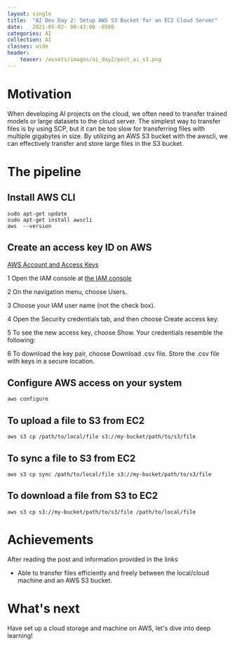 ```yaml
---
layout: single
title:  "AI Dev Day 2: Setup AWS S3 Bucket for an EC2 Cloud Server"
date:   2021-05-02- 00:43:00 -0500
categories: AI
collection: AI
classes: wide
header:
    teaser: /assets/images/ai_day2/post_ai_s3.png
---
```

# Motivation  
When developing AI projects on the cloud, we often need to transfer trained models or large datasets to the cloud server. The simplest way to transfer files is by using SCP, but it can be too slow for transferring files with multiple gigabytes in size. By utilizing an AWS S3 bucket with the awscli, we can effectively transfer and store large files in the S3 bucket.

# The pipeline

## Install AWS CLI

```
sudo apt-get update
sudo apt-get install awscli
aws  --version
```

## Create an access key ID on AWS
<a href="https://docs.aws.amazon.com/powershell/latest/userguide/pstools-appendix-sign-up.html">AWS Account and Access Keys</a>

1 Open the IAM console at <a href="https://console.aws.amazon.com/iam/">the IAM console</a>

2 On the navigation menu, choose Users.

3 Choose your IAM user name (not the check box).

4 Open the Security credentials tab, and then choose Create access key.

5 To see the new access key, choose Show. Your credentials resemble the following:

6 To download the key pair, choose Download .csv file. Store the .csv file with keys in a secure location.

## Configure AWS access on your system

```
aws configure
```

## To upload a file to S3 from EC2
```
aws s3 cp /path/to/local/file s3://my-bucket/path/to/s3/file
```

## To sync a file to S3 from EC2
```
aws s3 cp sync /path/to/local/file s3://my-bucket/path/to/s3/file
```

## To download a file from S3 to EC2
```
aws s3 cp s3://my-bucket/path/to/s3/file /path/to/local/file
```
# Achievements
After reading the post and information provided in the links

* Able to transfer files efficiently and freely between the local/cloud machine and an AWS S3 bucket.

# What's next
Have set up a cloud storage and machine on AWS, let's dive into deep learning!

